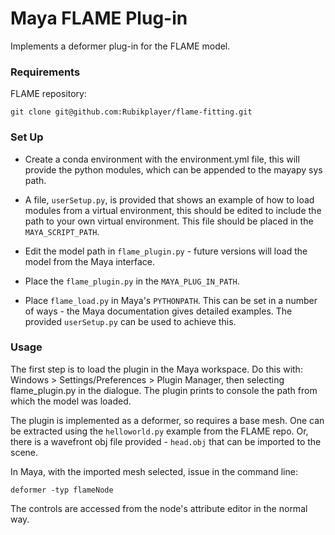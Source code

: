 # Maya FLAME Plug-in

Implements a deformer plug-in for the FLAME model.

### Requirements

FLAME repository:

    git clone git@github.com:Rubikplayer/flame-fitting.git

### Set Up

* Create a conda environment with the environment.yml file, this will provide the python modules, which can be appended to the mayapy sys path.

* A file, `userSetup.py`, is provided that shows an example of how to load modules from a virtual environment, this should be edited to include the path to your own virtual environment. This file should be placed in the `MAYA_SCRIPT_PATH`.

* Edit the model path in `flame_plugin.py` - future versions will load the model from the Maya interface.

* Place the `flame_plugin.py` in the `MAYA_PLUG_IN_PATH`.

* Place `flame_load.py` in Maya's `PYTHONPATH`. This can be set in a number of ways - the Maya documentation gives detailed examples. The provided `userSetup.py` can be used to achieve this.

### Usage

The first step is to load the plugin in the Maya workspace. Do this with:
Windows > Settings/Preferences > Plugin Manager, then selecting flame_plugin.py
in the dialogue. The plugin prints to console the path from which the model was loaded.

The plugin is implemented as a deformer, so requires a base mesh.
One can be extracted using the `helloworld.py` example from the FLAME repo. Or,
there is a wavefront obj file provided - `head.obj` that can be imported to the scene.

In Maya, with the imported mesh selected, issue in the command line:

    deformer -typ flameNode

The controls are accessed from the node's attribute editor in the normal way.
